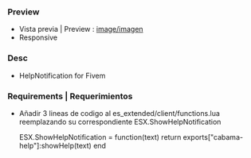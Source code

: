 ### Preview

- Vista previa | Preview : [image/imagen](https://cdn.discordapp.com/attachments/1048580529370435675/1059199527611023431/image.png)
- Responsive

### Desc
- HelpNotification for Fivem

### Requirements | Requerimientos

- Añadir 3 lineas de codigo al es_extended/client/functions.lua reemplazando su correspondiente ESX.ShowHelpNotification

    ESX.ShowHelpNotification = function(text)
        return exports["cabama-help"]:showHelp(text)
    end
